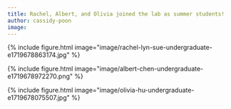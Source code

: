 ```yaml
---
title: Rachel, Albert, and Olivia joined the lab as summer students!
author: cassidy-poon
image: 
---
```


{%
    include figure.html 
    image="image/rachel-lyn-sue-undergraduate-e1719678863174.jpg"
%}

{%
    include figure.html 
    image="image/albert-chen-undergraduate-e1719678972270.png"
%}

{%
    include figure.html 
    image="image/olivia-hu-undergraduate-e1719678075507.jpg"
%}